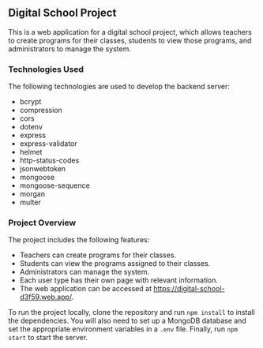 ## Digital School Project

This is a web application for a digital school project, which allows teachers to create programs for their classes, students to view those programs, and administrators to manage the system.

### Technologies Used

The following technologies are used to develop the backend server:

- bcrypt
- compression
- cors
- dotenv
- express
- express-validator
- helmet
- http-status-codes
- jsonwebtoken
- mongoose
- mongoose-sequence
- morgan
- multer

### Project Overview

The project includes the following features:

- Teachers can create programs for their classes.
- Students can view the programs assigned to their classes.
- Administrators can manage the system.
- Each user type has their own page with relevant information.
- The web application can be accessed at https://digital-school-d3f59.web.app/. 

To run the project locally, clone the repository and run `npm install` to install the dependencies. You will also need to set up a MongoDB database and set the appropriate environment variables in a `.env` file. Finally, run `npm start` to start the server.
